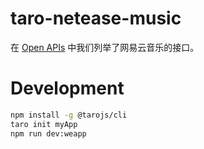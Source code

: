 # taro-netease-music

在 [Open APIs](https://github.com/wx-chevalier/Awesome-Lists/blob/master/Specials/Awesome-Open-APIs.md) 中我们列举了网易云音乐的接口。

# Development

```sh
npm install -g @tarojs/cli
taro init myApp
npm run dev:weapp
```
